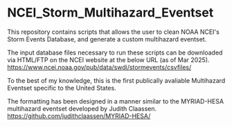 # NCEI_Storm_Multihazard_Eventset
This repository contains scripts that allows the user to clean NOAA NCEI's Storm Events Database, and generate a custom multihazard eventset.

The input database files necessary to run these scripts can be downloaded via HTML/FTP on the NCEI website at the below URL (as of Mar 2025).
https://www.ncei.noaa.gov/pub/data/swdi/stormevents/csvfiles/

To the best of my knowledge, this is the first publically avaliable Multihazard Eventset specific to the United States.

The formatting has been designed in a manner similar to the MYRIAD-HESA multihazard eventset developed by Judith Claassen.
https://github.com/judithclaassen/MYRIAD-HESA/
